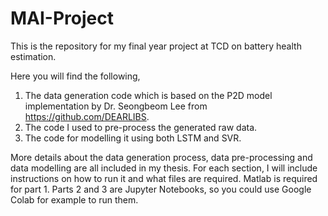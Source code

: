 # MAI-Project
This is the repository for my final year project at TCD on battery health estimation. 

Here you will find the following,
1. The data generation code which is based on the P2D model implementation by Dr. Seongbeom Lee from https://github.com/DEARLIBS.
2. The code I used to pre-process the generated raw data.
3. The code for modelling it using both LSTM and SVR. 

More details about the data generation process, data pre-processing and data modelling are all included in my thesis. 
For each section, I will include instructions on how to run it and what files are required. Matlab is required for part 1. Parts 2 and 3 are Jupyter Notebooks, so you could use Google Colab for example to run them.
